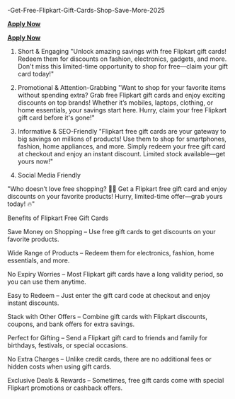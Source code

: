  -Get-Free-Flipkart-Gift-Cards-Shop-Save-More-2025

**[Apply Now](https://giftcardzero.com/flipcart120/)**

**[Apply Now](https://giftcardzero.com/flipcart120/)**

1. Short & Engaging
"Unlock amazing savings with free Flipkart gift cards! Redeem them for discounts on fashion, electronics, gadgets, and more. Don't miss this limited-time opportunity to shop for free—claim your gift card today!"

2. Promotional & Attention-Grabbing
"Want to shop for your favorite items without spending extra? Grab free Flipkart gift cards and enjoy exciting discounts on top brands! Whether it’s mobiles, laptops, clothing, or home essentials, your savings start here. Hurry, claim your free Flipkart gift card before it's gone!"

3. Informative & SEO-Friendly
"Flipkart free gift cards are your gateway to big savings on millions of products! Use them to shop for smartphones, fashion, home appliances, and more. Simply redeem your free gift card at checkout and enjoy an instant discount. Limited stock available—get yours now!"

4. Social Media Friendly

"Who doesn’t love free shopping? 🎁💸 Get a Flipkart free gift card and enjoy discounts on your favorite products! Hurry, limited-time offer—grab yours today! 🔥"

Benefits of Flipkart Free Gift Cards

Save Money on Shopping – Use free gift cards to get discounts on your favorite products.

Wide Range of Products – Redeem them for electronics, fashion, home essentials, and more.

No Expiry Worries – Most Flipkart gift cards have a long validity period, so you can use them anytime.

Easy to Redeem – Just enter the gift card code at checkout and enjoy instant discounts.

Stack with Other Offers – Combine gift cards with Flipkart discounts, coupons, and bank offers for extra savings.

Perfect for Gifting – Send a Flipkart gift card to friends and family for birthdays, festivals, or special occasions.

No Extra Charges – Unlike credit cards, there are no additional fees or hidden costs when using gift cards.

Exclusive Deals & Rewards – Sometimes, free gift cards come with special Flipkart promotions or cashback offers.

